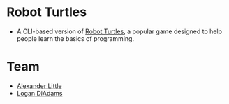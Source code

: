 # Robot Turtles
- A CLI-based version of [Robot Turtles](http://www.robotturtles.com/), a popular game designed to help people learn the basics of programming.

# Team
- [Alexander Little](https://github.com/aclittle096)
- [Logan DiAdams](https://github.com/ltdiadams)
